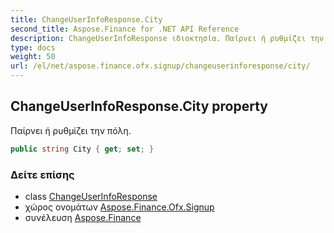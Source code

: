 ```yaml
---
title: ChangeUserInfoResponse.City
second_title: Aspose.Finance for .NET API Reference
description: ChangeUserInfoResponse ιδιοκτησία. Παίρνει ή ρυθμίζει την πόλη.
type: docs
weight: 50
url: /el/net/aspose.finance.ofx.signup/changeuserinforesponse/city/
---
```

## ChangeUserInfoResponse.City property

Παίρνει ή ρυθμίζει την πόλη.

```csharp
public string City { get; set; }
```

### Δείτε επίσης

* class [ChangeUserInfoResponse](../)
* χώρος ονομάτων [Aspose.Finance.Ofx.Signup](../../changeuserinforesponse/)
* συνέλευση [Aspose.Finance](../../../)


